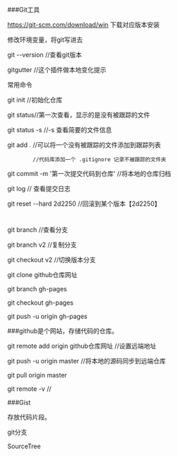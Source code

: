 ###Git工具

https://git-scm.com/download/win 下载对应版本安装

修改环境变量，将git写进去

git --version	//查看git版本

gitgutter	//这个插件做本地变化提示

常用命令

git init	//初始化仓库

git status//第一次查看，显示的是没有被跟踪的文件				

git status -s	//-s 查看简要的文件信息

git add .	//可以将一个没有被跟踪的文件添加到跟踪列表

			//代码库添加一个 .gitignore 记录不被跟踪的文件夹

git commit -m '第一次提交代码到仓库'	//将本地的仓库归档

git log		// 查看提交日志

git reset --hard 2d2250  //回滚到某个版本【2d2250】

#

git branch	//查看分支

git branch v2	//复制分支

git checkout v2  //切换版本分支

git clone github仓库网址

git branch gh-pages

git checkout gh-pages

git push -u origin gh-pages 


###github是个网站，存储代码的仓库。

git remote add origin github仓库网址	//设置远端地址		

git push -u origin master	//将本地的源码同步到远端仓库  

git pull origin master

git remote -v	//

###Gist

存放代码片段。


git分支

SourceTree
